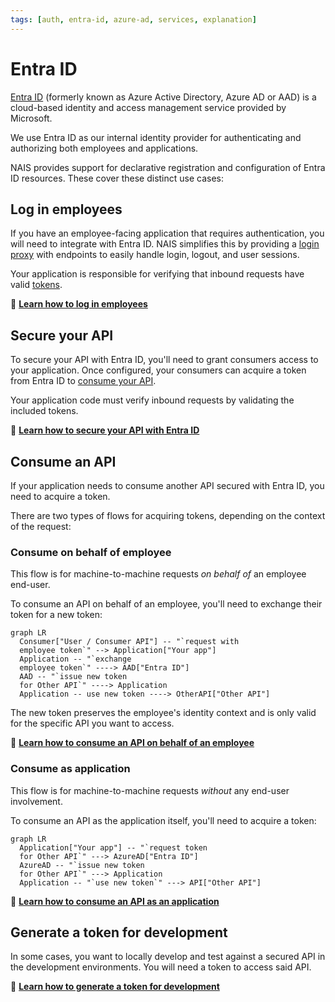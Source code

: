 ```yaml
---
tags: [auth, entra-id, azure-ad, services, explanation]
---
```


# Entra ID

[Entra ID](https://learn.microsoft.com/en-us/entra/identity-platform/) (formerly known as Azure Active Directory, Azure AD or AAD) is a cloud-based identity and access management service provided by Microsoft.

We use Entra ID as our internal identity provider for authenticating and authorizing both employees and applications.

NAIS provides support for declarative registration and configuration of Entra ID resources.
These cover these distinct use cases:

## Log in employees

If you have an employee-facing application that requires authentication, you will need to integrate with Entra ID.
NAIS simplifies this by providing a [login proxy](../explanations/README.md#login-proxy) with endpoints to easily handle login, logout, and user sessions.

Your application is responsible for verifying that inbound requests have valid [tokens](../explanations/README.md#tokens).

:dart: [**Learn how to log in employees**](how-to/login.md)

## Secure your API

To secure your API with Entra ID, you'll need to grant consumers access to your application.
Once configured, your consumers can acquire a token from Entra ID to [consume your API](#consume-an-api).

Your application code must verify inbound requests by validating the included tokens.

:dart: [**Learn how to secure your API with Entra ID**](how-to/secure.md)

## Consume an API

If your application needs to consume another API secured with Entra ID, you need to acquire a token.

There are two types of flows for acquiring tokens, depending on the context of the request:

### Consume on behalf of employee

This flow is for machine-to-machine requests _on behalf of_ an employee end-user.

To consume an API on behalf of an employee, you'll need to exchange their token for a new token:

```mermaid
graph LR
  Consumer["User / Consumer API"] -- "`request with
  employee token`" --> Application["Your app"]
  Application -- "`exchange
  employee token`" ----> AAD["Entra ID"]
  AAD -- "`issue new token
  for Other API`" ----> Application
  Application -- use new token ----> OtherAPI["Other API"]
```

The new token preserves the employee's identity context and is only valid for the specific API you want to access.

:dart: [**Learn how to consume an API on behalf of an employee**](how-to/consume-obo.md)
 
### Consume as application

This flow is for machine-to-machine requests _without_ any end-user involvement.

To consume an API as the application itself, you'll need to acquire a token:

```mermaid
graph LR
  Application["Your app"] -- "`request token
  for Other API`" ---> AzureAD["Entra ID"]
  AzureAD -- "`issue new token
  for Other API`" ---> Application
  Application -- "`use new token`" ---> API["Other API"]
```

:dart: [**Learn how to consume an API as an application**](how-to/consume-m2m.md)

## Generate a token for development

In some cases, you want to locally develop and test against a secured API in the development environments.
You will need a token to access said API.

:dart: [**Learn how to generate a token for development**](how-to/generate.md)
